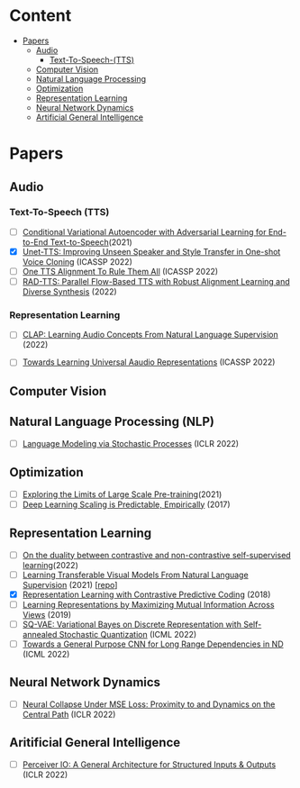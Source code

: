 # Content
 
 * [Papers](#Papers)
     * [Audio](#Audio)
         - [Text-To-Speech-(TTS)](#Text-To-Speech-(TTS)) 
     * [Computer Vision](#Computer-Vision)
     * [Natural Language Processing](#Natural-Language-Processing-(NLP))
     * [Optimization](#Optimization)
     * [Representation Learning](#Representation-Learning)
     * [Neural Network Dynamics](#Neural-Network-Dynamics)
     * [Artificial General Intelligence](#Artificial-General-Intelligence)


# Papers
## Audio
### Text-To-Speech (TTS)
 - [ ] [Conditional Variational Autoencoder with Adversarial Learning for End-to-End Text-to-Speech](https://arxiv.org/abs/2106.06103)(2021)
 - [x] [Unet-TTS: Improving Unseen Speaker and Style Transfer in One-shot Voice Cloning](https://arxiv.org/abs/2109.11115) (ICASSP 2022)
 - [ ] [One TTS Alignment To Rule Them All](https://arxiv.org/pdf/2108.10447.pdf) (ICASSP 2022)
 - [ ] [RAD-TTS: Parallel Flow-Based TTS with Robust Alignment Learning and
Diverse Synthesis](https://openreview.net/pdf?id=0NQwnnwAORi) (2022)

### Representation Learning
 - [ ] [CLAP: Learning Audio Concepts From Natural Language Supervision](https://arxiv.org/pdf/2206.04769.pdf) (2022)
 - [ ] [Towards Learning Universal Aaudio Representations](https://arxiv.org/pdf/2111.12124.pdf) (ICASSP 2022)


## Computer Vision

## Natural Language Processing (NLP)
 - [ ] [Language Modeling via Stochastic Processes](https://arxiv.org/abs/2203.11370) (ICLR 2022)

## Optimization
 
 - [ ] [Exploring the Limits of Large Scale Pre-training](https://arxiv.org/pdf/2110.02095.pdf)(2021)
 - [ ] [Deep Learning Scaling is Predictable, Empirically](https://arxiv.org/pdf/1712.00409.pdf) (2017)

## Representation Learning
 - [ ] [On the duality between contrastive and non-contrastive self-supervised learning](https://arxiv.org/pdf/2206.02574.pdf)(2022)
 - [ ] [Learning Transferable Visual Models From Natural Language Supervision](https://arxiv.org/pdf/2103.00020.pdf) (2021) [[repo](https://github.com/openai/CLIP)]
 - [x] [Representation Learning with Contrastive Predictive Coding](https://arxiv.org/pdf/1807.03748.pdf) (2018)
 - [ ] [Learning Representations by Maximizing Mutual Information Across Views](https://arxiv.org/pdf/1906.00910.pdf) (2019)
 - [ ] [SQ-VAE: Variational Bayes on Discrete Representation with Self-annealed Stochastic Quantization](https://arxiv.org/abs/2205.07547) (ICML 2022)
 - [ ] [Towards a General Purpose CNN for Long Range Dependencies in ND](https://arxiv.org/pdf/2206.03398.pdf) (ICML 2022)

## Neural Network Dynamics

- [ ] [Neural Collapse Under MSE Loss: Proximity to and Dynamics on the Central Path](https://arxiv.org/abs/2106.02073) (ICLR 2022)

## Aritificial General Intelligence

- [ ] [Perceiver IO: A General Architecture for Structured Inputs & Outputs](https://arxiv.org/abs/2107.14795) (ICLR 2022)
